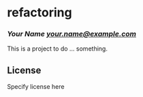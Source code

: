 # refactoring
### _Your Name <your.name@example.com>_

This is a project to do ... something.

## License

Specify license here

